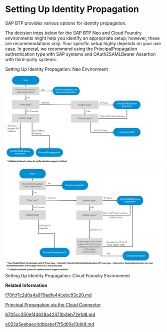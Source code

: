 <!-- loio12cf719d12164c559b7324ee114b4733 -->

# Setting Up Identity Propagation

SAP BTP provides various options for identity propagation.

The decision trees below for the SAP BTP Neo and Cloud Foundry environments might help you identify an appropriate setup; however, these are recommendations only. Your specific setup highly depends on your use case. In general, we recommend using the PrincipalPropagation authentication type with SAP systems and OAuth2SAMLBearer Assertion with third-party systems.

   
  
<a name="loio12cf719d12164c559b7324ee114b4733__fig_h3x_1sw_42b"/>Setting Up Identity Propagation: Neo Environment

 ![](../images/sap_cp_lm_propagation_6df8bc7.png "Setting Up Identity Propagation: Neo Environment") 

   
  
<a name="loio12cf719d12164c559b7324ee114b4733__fig_o1h_dps_mpb"/>![](../images/Setting_Up_Identity_Propagation_CF_Environment_8f0b8c5.png)Setting Up Identity Propagation: Cloud Foundry Environment

 

**Related Information**  


[f70fcf1c2d0a4a979adfe44cebc93c20.md](f70fcf1c2d0a4a979adfe44cebc93c20.md)

[Principal Propagation via the Cloud Connector](e2cbb48def4342048362039cc157b12e.md)

[6705cc350ef44628a42473b3eb72efd8.md](6705cc350ef44628a42473b3eb72efd8.md)

[e022a5eebaec4dbbabef7f5d60e13dd4.md](e022a5eebaec4dbbabef7f5d60e13dd4.md)

